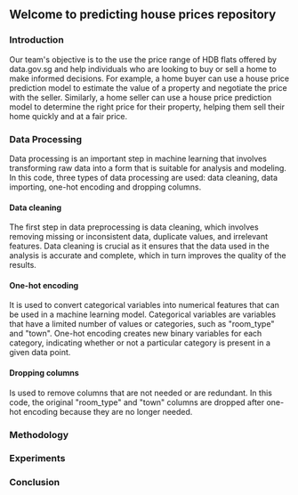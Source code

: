 ## Welcome to predicting house prices repository

### Introduction 
Our team's objective is to the use the price range of HDB flats offered by data.gov.sg and  help individuals who are looking to buy or sell a home to make informed decisions. For example, a home buyer can use a house price prediction model to estimate the value of a property and negotiate the price with the seller. Similarly, a home seller can use a house price prediction model to determine the right price for their property, helping them sell their home quickly and at a fair price.


### Data Processing
Data processing is an important step in machine learning that involves transforming raw data into a form that is suitable for analysis and modeling. In this code, three types of data processing are used: data cleaning, data importing, one-hot encoding and dropping columns.

#### Data cleaning
The first step in data preprocessing is data cleaning, which involves removing missing or inconsistent data, duplicate values, and irrelevant features. Data cleaning is crucial as it ensures that the data used in the analysis is accurate and complete, which in turn improves the quality of the results.

#### One-hot encoding
It is used to convert categorical variables into numerical features that can be used in a machine learning model. Categorical variables are variables that have a limited number of values or categories, such as "room_type" and "town". One-hot encoding creates new binary variables for each category, indicating whether or not a particular category is present in a given data point.

#### Dropping columns
Is used to remove columns that are not needed or are redundant. In this code, the original "room_type" and "town" columns are dropped after one-hot encoding because they are no longer needed.



### Methodology

### Experiments 

### Conclusion
